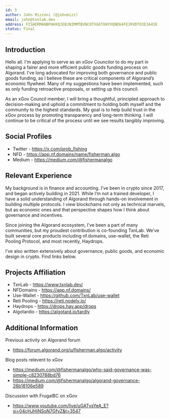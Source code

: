 ```yaml
---
id: 3
author: John Mizzoni (@johnmizz)
email: john@txnlab.dev
address: FISHERMANBPAHXQJEBJNIMMTBVNCOTXG6TUHYXQNE64FEJRVDTO3E3A43E
status: Final
---
```


## Introduction

Hello all. I'm applying to serve as an xGov Councilor to do my part in shaping a fairer and more efficient public goods funding process on Algorand. I’ve long advocated for improving both governance and public goods funding, as I believe these are critical components of Algorand’s economic flywheel. Many of my suggestions have been implemented, such as only funding retroactive proposals, or setting up this council.

As an xGov Council member, I will bring a thoughtful, principled approach to decision-making and uphold a commitment to holding both myself and the community to the highest standards. My goal is to help build trust in the xGov process by promoting transparency and long-term thinking. I will continue to be critical of the process until we see results tangibly improving. 

## Social Profiles

- Twitter - https://x.com/prob_fishing
- NFD - https://app.nf.domains/name/fisherman.algo
- Medium - https://medium.com/@fishermanalgo

## Relevant Experience

My background is in finance and accounting. I’ve been in crypto since 2017, and began actively building in 2021. While I’m not a trained developer, I have a solid understanding of Algorand through hands-on involvement in building multiple protocols. I view blockchains not only as technical marvels, but as economic ones and that perspective shapes how I think about governance and incentives.

Since joining the Algorand ecosystem, I’ve been a part of many communities, but my proudest contribution is co-founding TxnLab. We’ve built several core products including nf.domains, use-wallet, the Reti Pooling Protocol, and most recently, Haydrops.

I’ve also written extensively about governance, public goods, and economic design in crypto. Find links below.

## Projects Affiliation

- TxnLab - https://www.txnlab.dev/
- NFDomains - https://app.nf.domains/
- Use-Wallet - https://github.com/TxnLab/use-wallet
- Reti Pooling - https://reti.nodely.io/
- Haydrops - https://drops.hay.app/drops
- Algotardio - https://algotard.io/tardly

## Additional Information

Previous activity on Algorand forum 
- https://forum.algorand.org/u/fisherman.algo/activity

Blog posts relevent to xGov 
- https://medium.com/@fishermanalgo/who-said-governance-was-simple-c8230788bd76
- https://medium.com/@fishermanalgo/algorand-governance-26b18106e589

Discussion with FrugalBC on xGov
- https://www.youtube.com/live/uGATysYeA_E?si=04cHJHiNSoN7GfyZ&t=3547


